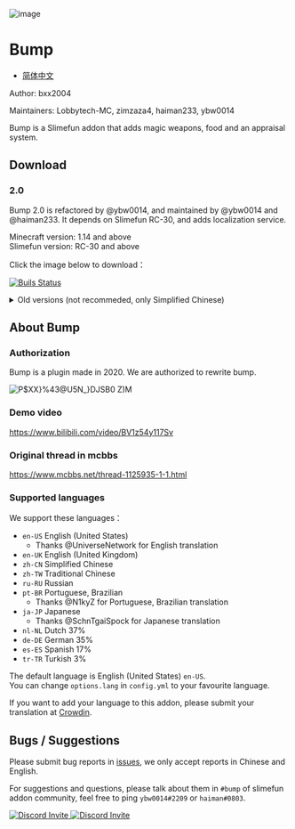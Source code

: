 ![image](https://user-images.githubusercontent.com/83174104/132268179-7e53d79b-b8cf-4044-86b7-baa94efb4b42.png)

# Bump

- [简体中文](/README-zh-CN.md)

Author: bxx2004

Maintainers: Lobbytech-MC, zimzaza4, haiman233, ybw0014

Bump is a Slimefun addon that adds magic weapons, food and an appraisal system.

## Download

### 2.0

Bump 2.0 is refactored by @ybw0014, and maintained by @ybw0014 and @haiman233. It depends on Slimefun RC-30, and adds localization service.  

Minecraft version: 1.14 and above  
Slimefun version: RC-30 and above

Click the image below to download：

[![Buils Status](https://builds.guizhanss.net/f/SlimefunGuguProject/Bump/main/badge.svg)](https://builds.guizhanss.net/SlimefunGuguProject/Bump/main)

<details><summary>Old versions (not recommeded, only Simplified Chinese)</summary>

### 1.1

Bump 1.1 was refactored by haiman233 and zimzaza4 due to the API relocation update in Slimefun RC-27.  
Minecraft version: 1.16 - 1.17  
Slimefun version: RC-27 and above

See [releases](https://github.com/SlimefunGuguProject/Bump/releases/tag/v1.1)

### 1.0

Bump 1.0 was refactored by Lobbytech-MC based on the original MCBBS version.  
Minecraft version: 1.16 - 1.17  
Slimefun version: RC-21 - RC-26

See [releases](https://github.com/SlimefunGuguProject/Bump/releases/tag/v1.0)

### mcbbs original version

This is the original version published by bxx2004 in mcbbs.  
Minecraft version: 1.15 - 1.16  
Slimefun version: RC-16 - RC-21  

**Requires CS-CoreLib**

Visit [mcbbs thread](https://www.mcbbs.net/thread-1125935-1-1.html) to download

</details>

## About Bump

### Authorization

Bump is a plugin made in 2020. We are authorized to rewrite bump.

![P$XX}%43@U5N_}DJSB0 Z)M](https://user-images.githubusercontent.com/83174104/161408943-388d2640-03c5-4f6d-a11c-fcd6b532cfe5.png)

### Demo video

https://www.bilibili.com/video/BV1z54y117Sv

### Original thread in mcbbs

https://www.mcbbs.net/thread-1125935-1-1.html

### Supported languages

We support these languages：

- `en-US` English (United States)
  - Thanks @UniverseNetwork for English translation
- `en-UK` English (United Kingdom)
- `zh-CN` Simplified Chinese
- `zh-TW` Traditional Chinese
- `ru-RU` Russian
- `pt-BR` Portuguese, Brazilian
  - Thanks @N1kyZ for Portuguese, Brazilian translation
- `ja-JP` Japanese
  - Thanks @SchnTgaiSpock for Japanese translation
- `nl-NL` Dutch 37%
- `de-DE` German 35%
- `es-ES` Spanish 17%
- `tr-TR` Turkish 3%

The default language is English (United States) `en-US`.  
You can change `options.lang` in `config.yml` to your favourite language.

If you want to add your language to this addon, please submit your translation at [Crowdin](https://crowdin.com/project/slimefun-bump).

## Bugs / Suggestions

Please submit bug reports in [issues](https://github.com/SlimefunGuguProject/Bump/issues/), we only accept reports in Chinese and English.

For suggestions and questions, please talk about them in `#bump` of slimefun addon community, feel free to ping `ybw0014#2209` or `haiman#0803`.

<p>
  <a href="https://discord.gg/slimefun">
    <img src="https://discordapp.com/api/guilds/565557184348422174/widget.png?style=banner3" alt="Discord Invite"/>
  </a>
  <a href="https://discord.gg/SqD3gg5SAU">
    <img src="https://discordapp.com/api/guilds/809178621424041997/widget.png?style=banner3" alt="Discord Invite"/>
  </a>
</p>
